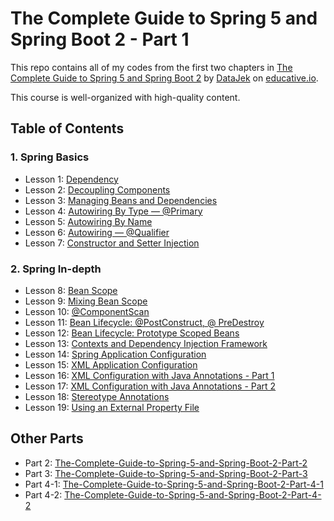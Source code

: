 # The Complete Guide to Spring 5 and Spring Boot 2 - Part 1

This repo contains all of my codes from the first two chapters in [The Complete Guide to Spring 5 and Spring Boot 2](https://www.educative.io/courses/guide-spring-5-spring-boot-2) by [DataJek](https://www.educative.io/profile/view/5352985413550080) on [educative.io](https://www.educative.io/).

This course is well-organized with high-quality content.

## Table of Contents

### 1. Spring Basics
- Lesson 1: [Dependency](https://github.com/ginny100/The-Complete-Guide-to-Spring-5-and-Spring-Boot-2/tree/master/src/main/java/io/datajek/springbasics/movierecommendersystem/lesson1)
- Lesson 2: [Decoupling Components](https://github.com/ginny100/The-Complete-Guide-to-Spring-5-and-Spring-Boot-2/tree/master/src/main/java/io/datajek/springbasics/movierecommendersystem/lesson2)
- Lesson 3: [Managing Beans and Dependencies](https://github.com/ginny100/The-Complete-Guide-to-Spring-5-and-Spring-Boot-2/tree/master/src/main/java/io/datajek/springbasics/movierecommendersystem/lesson3)
- Lesson 4: [Autowiring By Type — @Primary](https://github.com/ginny100/The-Complete-Guide-to-Spring-5-and-Spring-Boot-2/tree/master/src/main/java/io/datajek/springbasics/movierecommendersystem/lesson4)
- Lesson 5: [Autowiring By Name](https://github.com/ginny100/The-Complete-Guide-to-Spring-5-and-Spring-Boot-2/tree/master/src/main/java/io/datajek/springbasics/movierecommendersystem/lesson5)
- Lesson 6: [Autowiring — @Qualifier](https://github.com/ginny100/The-Complete-Guide-to-Spring-5-and-Spring-Boot-2/tree/master/src/main/java/io/datajek/springbasics/movierecommendersystem/lesson6)
- Lesson 7: [Constructor and Setter Injection](https://github.com/ginny100/The-Complete-Guide-to-Spring-5-and-Spring-Boot-2/tree/master/src/main/java/io/datajek/springbasics/movierecommendersystem/lesson7)

### 2. Spring In-depth
- Lesson 8: [Bean Scope](https://github.com/ginny100/The-Complete-Guide-to-Spring-5-and-Spring-Boot-2/tree/master/src/main/java/io/datajek/springbasics/movierecommendersystem/lesson8)
- Lesson 9: [Mixing Bean Scope](https://github.com/ginny100/The-Complete-Guide-to-Spring-5-and-Spring-Boot-2/tree/master/src/main/java/io/datajek/springbasics/movierecommendersystem/lesson9)
- Lesson 10: [@ComponentScan](https://github.com/ginny100/The-Complete-Guide-to-Spring-5-and-Spring-Boot-2/tree/master/src/main/java/io/datajek/springbasics/movierecommendersystem/lesson10)
- Lesson 11: [Bean Lifecycle: @PostConstruct, @ PreDestroy](https://github.com/ginny100/The-Complete-Guide-to-Spring-5-and-Spring-Boot-2/tree/master/src/main/java/io/datajek/springbasics/movierecommendersystem/lesson11)
- Lesson 12: [Bean Lifecycle: Prototype Scoped Beans](https://github.com/ginny100/The-Complete-Guide-to-Spring-5-and-Spring-Boot-2/tree/master/src/main/java/io/datajek/springbasics/movierecommendersystem/lesson12)
- Lesson 13: [Contexts and Dependency Injection Framework](https://github.com/ginny100/The-Complete-Guide-to-Spring-5-and-Spring-Boot-2/tree/master/src/main/java/io/datajek/springbasics/movierecommendersystem/lesson13)
- Lesson 14: [Spring Application Configuration](https://github.com/ginny100/The-Complete-Guide-to-Spring-5-and-Spring-Boot-2/tree/master/src/main/java/io/datajek/springbasics/movierecommendersystem/lesson14)
- Lesson 15: [XML Application Configuration](https://github.com/ginny100/The-Complete-Guide-to-Spring-5-and-Spring-Boot-2/tree/master/src/main/java/io/datajek/springbasics/movierecommendersystem/lesson15)
- Lesson 16: [XML Configuration with Java Annotations - Part 1](https://github.com/ginny100/The-Complete-Guide-to-Spring-5-and-Spring-Boot-2/tree/master/src/main/java/io/datajek/springbasics/movierecommendersystem/lesson16)
- Lesson 17: [XML Configuration with Java Annotations - Part 2](https://github.com/ginny100/The-Complete-Guide-to-Spring-5-and-Spring-Boot-2/tree/master/src/main/java/io/datajek/springbasics/movierecommendersystem/lesson17)
- Lesson 18: [Stereotype Annotations](https://github.com/ginny100/The-Complete-Guide-to-Spring-5-and-Spring-Boot-2/tree/master/src/main/java/io/datajek/springbasics/movierecommendersystem/lesson18)
- Lesson 19: [Using an External Property File](https://github.com/ginny100/The-Complete-Guide-to-Spring-5-and-Spring-Boot-2/tree/master/src/main/java/io/datajek/springbasics/movierecommendersystem/lesson19)

## Other Parts

- Part 2: [The-Complete-Guide-to-Spring-5-and-Spring-Boot-2-Part-2](https://github.com/ginny100/The-Complete-Guide-to-Spring-5-and-Spring-Boot-2-Part-2)
- Part 3: [The-Complete-Guide-to-Spring-5-and-Spring-Boot-2-Part-3](https://github.com/ginny100/The-Complete-Guide-to-Spring-5-and-Spring-Boot-2-Part-3)
- Part 4-1: [The-Complete-Guide-to-Spring-5-and-Spring-Boot-2-Part-4-1](https://github.com/ginny100/The-Complete-Guide-to-Spring-5-and-Spring-Boot-2-Part-4-1)
- Part 4-2: [The-Complete-Guide-to-Spring-5-and-Spring-Boot-2-Part-4-2](https://github.com/ginny100/The-Complete-Guide-to-Spring-5-and-Spring-Boot-2-Part-4-2)
